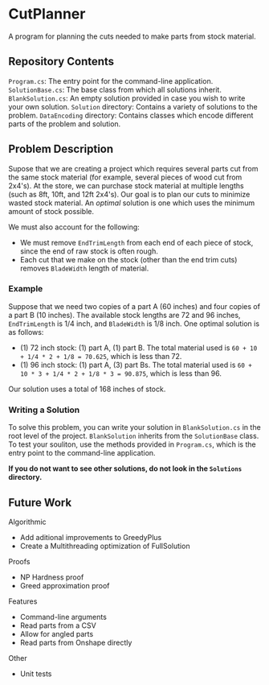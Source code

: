 # CutPlanner
A program for planning the cuts needed to make parts from stock material.

## Repository Contents
`Program.cs`: The entry point for the command-line application.
`SolutionBase.cs`: The base class from which all solutions inherit.
`BlankSolution.cs`: An empty solution provided in case you wish to write your own solution.
`Solution` directory: Contains a variety of solutions to the problem.
`DataEncoding` directory: Contains classes which encode different parts of the problem and solution.

## Problem Description
Supose that we are creating a project which requires several parts cut from the same stock material (for example, several pieces of wood cut from 2x4's). At the store, we can purchase stock material at multiple lengths (such as 8ft, 10ft, and 12ft 2x4's). Our goal is to plan our cuts to minimize wasted stock material. An *optimal* solution is one which uses the minimum amount of stock possible.

We must also account for the following: 
* We must remove `EndTrimLength` from each end of each piece of stock, since the end of raw stock is often rough. 
* Each cut that we make on the stock (other than the end trim cuts) removes `BladeWidth` length of material.

### Example
Suppose that we need two copies of a part A (60 inches) and four copies of a part B (10 inches). The available stock lengths are 72 and 96 inches, `EndTrimLength` is 1/4 inch, and `BladeWidth` is 1/8 inch. One optimal solution is as follows:
* (1) 72 inch stock: (1) part A, (1) part B. The total material used is `60 + 10 + 1/4 * 2 + 1/8 = 70.625`, which is less than 72.
* (1) 96 inch stock:  (1) part A, (3) part Bs. The total material used is `60 + 10 * 3 + 1/4 * 2 + 1/8 * 3 = 90.875`, which is less than 96.

Our solution uses a total of 168 inches of stock.

### Writing a Solution
To solve this problem, you can write your solution in `BlankSolution.cs` in the root level of the project. `BlankSolution` inherits from the `SolutionBase` class. To test your souliton, use the methods provided in `Program.cs`, which is the entry point to the command-line application.

**If you do not want to see other solutions, do not look in the `Solutions` directory.**

## Future Work
Algorithmic
* Add aditional improvements to GreedyPlus
* Create a Multithreading optimization of FullSolution

Proofs
* NP Hardness proof
* Greed approximation proof

Features
* Command-line arguments
* Read parts from a CSV
* Allow for angled parts
* Read parts from Onshape directly

Other
* Unit tests
